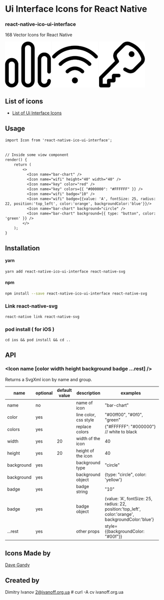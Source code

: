 # Ui Interface Icons for React Native

### react-native-ico-ui-interface

168 Vector Icons for React Native

<img src="./static/bar-chart.png" alt="bar-chart" width="150" height="150"> <img src="./static/wifi.png" alt="wifi" width="150" height="150"> <img src="./static/key.png" alt="key" width="150" height="150">

## List of icons

- [List of Ui Interface Icons](http://ico.simpleness.org/pack/ui-interface)

## Usage

```
import Icon from 'react-native-ico-ui-interface';


// Inside some view component
render() {
    return (
        <>
          <Icon name="bar-chart" />
          <Icon name="wifi" height="40" width="40" />
          <Icon name="key" color="red" />
          <Icon name="key" colors={{ "#000000": "#FFFFFF" }} />
          <Icon name="wifi" badge="10" />
          <Icon name="wifi" badge={{value: 'A', fontSize: 25, radius: 22, position:'top_left', color:'orange', backgroundColor:'blue'}}/>
          <Icon name="bar-chart" background="circle" />
          <Icon name="bar-chart" background={{ type: "button", color: 'green' }} />
        </>
    );
}

```

## Installation

#### yarn

```bash
yarn add react-native-ico-ui-interface react-native-svg
```

#### npm

```bash
npm install --save react-native-ico-ui-interface react-native-svg
```

### Link react-native-svg

```bash
react-native link react-native-svg
```

### pod install ( for iOS )

```
cd ios && pod install && cd ..
```

## API

### <Icon name [color width height background badge ...rest] />

Returns a SvgXml icon by name and group.

 name | optional | default value | description | examples
------|----------|---------------|-------------|---------
name | no |  | name of icon | "bar-chart"
color | yes | | line color, css style | "#00ff00", "#0f0", "green"
colors | yes | | replace colors | {"#FFFFFF": "#000000"} // white to black
width | yes | 20 | width of the icon | 40
height | yes | 20 | height of the icon | 40
background | yes | | background type | "circle"
background | yes | | background object | {type: "circle", color: 'yellow'}
badge | yes | | badge string | "10"
badge | yes | | badge object | {value: 'A', fontSize: 25, radius: 22, position:'top_left', color:'orange', backgroundColor:'blue'}
...rest | yes | | other props | style={{backgroundColor: "#00f"}}

## Icons Made by

[Dave Gandy](https://www.flaticon.com/authors/dave-gandy)

## Created by

Dimitry Ivanov <2@ivanoff.org.ua> # curl -A cv ivanoff.org.ua
